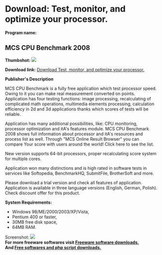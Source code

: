 # Download: Test, monitor, and optimize your processor.

**Program name:**

## MCS CPU Benchmark 2008

  
**Thumbshot:** ![](http://www.freewarefiles.com/screenshot/mcscpubenchmark_md.jpg)   
  
**Download link:** [Download Test, monitor, and optimize your processor.](http://freesoftwares.boysofts.com/MCS-CPU-Benchmark-2008_program_45545.html)  
  


**Publisher's Description**  
  


MCS CPU Benchmark is a fully free application which test processor speed. Owing to it you can make real measurement converted on points. Application has four testing functions: image processing, recalculating of complicated math operations, multimedia elements processing, calculation efficiency in 2d and 3d applications thanks which scores of tests will be reliable. 

Application has many additional possibilities, like: CPU monitoring, processor optimization and itA's features module. MCS CPU Benchmark 2008 shows full information about processor and itA's resources and process list as well. Through "MCS Online Result Browser" you can compare Your score with users around the world! Click here to see the list.

New version supports 64-bit processors, proper recalculating score system for multiple cores.

Application won many distinctions and is high rated in software tests in services like Softopedia, BenchmarkHQ, SubmitFile, BrotherSoft and more.

Please download a trial version and check all features of application. Application is available in three language versions (English, German, Polish). Check discount offer for this product.

**System Requirements:**

  * Windows 98/ME/2000/2003/XP/Vista, 
  * Pentium 400 or faster, 
  * 30MB free disk space, 
  * 64MB RAM. 

  
  
Screenshot: ![](http://www.freewarefiles.com/screenshot/mcscpubenchmark.jpg)   
**For more freeware softwares visit [Freeware software downloads.](http://freesoftwares.boysofts.com/)**   
**And [Free softwares and php script downloads.](http://www.boysofts.com/)**
